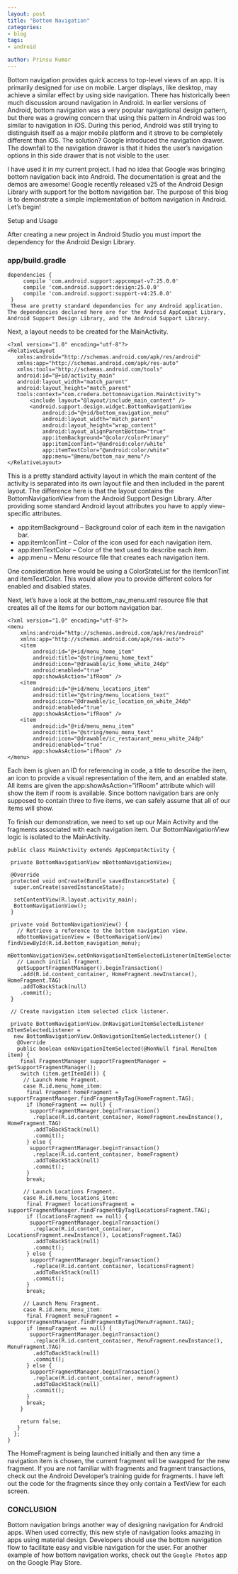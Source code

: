 ```yaml
---
layout: post
title: "Bottom Navigation"
categories:
- blog
tags:
- android

author: Prinsu Kumar
---
```


Bottom navigation provides quick access to top-level views of an app. It is primarily designed for use on mobile. Larger displays, like desktop, may achieve a similar effect by using side navigation. There has historically been much discussion around navigation in Android. In earlier versions of Android, bottom navigation was a very popular navigational design pattern, but there was a growing concern that using this pattern in Android was too similar to navigation in iOS. During this period, Android was still trying to distinguish itself as a major mobile platform and it strove to be completely different than iOS. The solution? Google introduced the navigation drawer. The downfall to the navigation drawer is that it hides the user’s navigation options in this side drawer that is not visible to the user.

I have used it in my current project. I had no idea that Google was bringing bottom navigation back into Android.
The documentation is great and the demos are awesome! Google recently released v25 of the Android Design Library with support for the bottom navigation bar. The purpose of this blog is to demonstrate a simple implementation of bottom navigation in Android. Let’s begin!

Setup and Usage

After creating a new project in Android Studio you must import the dependency for the Android Design Library.

### app/build.gradle

```
dependencies {
     compile 'com.android.support:appcompat-v7:25.0.0'
     compile 'com.android.support:design:25.0.0'
     compile 'com.android.support:support-v4:25.0.0'
 }
 These are pretty standard dependencies for any Android application. The dependencies declared here are for the Android AppCompat Library, Android Support Design Library, and the Android Support Library.

```
 Next, a layout needs to be created for the MainActivity.

 ```
 <?xml version="1.0" encoding="utf-8"?>
<RelativeLayout
    xmlns:android="http://schemas.android.com/apk/res/android"
    xmlns:app="http://schemas.android.com/apk/res-auto"
    xmlns:tools="http://schemas.android.com/tools"
    android:id="@+id/activity_main"
    android:layout_width="match_parent"
    android:layout_height="match_parent"
    tools:context="com.credera.bottomnavigation.MainActivity">
        <include layout="@layout/include_main_content" />
        <android.support.design.widget.BottomNavigationView
            android:id="@+id/bottom_navigation_menu"
            android:layout_width="match_parent"
            android:layout_height="wrap_content"
            android:layout_alignParentBottom="true"
            app:itemBackground="@color/colorPrimary"
            app:itemIconTint="@android:color/white"
            app:itemTextColor="@android:color/white"
            app:menu="@menu/bottom_nav_menu"/>
</RelativeLayout>

```

This is a pretty standard activity layout in which the main content of the activity is separated into its own layout file and then included in the parent layout. The difference here is that the layout contains the BottomNavigationView from the Android Support Design Library. After providing some standard Android layout attributes you have to apply view-specific attributes.

* app:itemBackground – Background color of each item in the navigation bar.
* app:itemIconTint   – Color of the icon used for each navigation item.
* app:itemTextColor  – Color of the text used to describe each item.
* app:menu           – Menu resource file that creates each navigation item.

One consideration here would be using a ColorStateList for the itemIconTint and itemTextColor. This would allow you to provide different colors for enabled and disabled states.

Next, let’s have a look at the bottom_nav_menu.xml resource file that creates all of the items for our bottom navigation bar.

```
<?xml version="1.0" encoding="utf-8"?>
<menu
    xmlns:android="http://schemas.android.com/apk/res/android"
    xmlns:app="http://schemas.android.com/apk/res-auto">
    <item
        android:id="@+id/menu_home_item"
        android:title="@string/menu_home_text"
        android:icon="@drawable/ic_home_white_24dp"
        android:enabled="true"
        app:showAsAction="ifRoom" />
    <item
        android:id="@+id/menu_locations_item"
        android:title="@string/menu_locations_text"
        android:icon="@drawable/ic_location_on_white_24dp"
        android:enabled="true"
        app:showAsAction="ifRoom" />
    <item
        android:id="@+id/menu_menu_item"
        android:title="@string/menu_menu_text"
        android:icon="@drawable/ic_restaurant_menu_white_24dp"
        android:enabled="true"
        app:showAsAction="ifRoom" />
</menu>
```

Each item is given an ID for referencing in code, a title to describe the item, an icon to provide a visual representation of the item, and an enabled state. All items are given the app:showAsAction=”ifRoom” attribute which will show the item if room is available. Since bottom navigation bars are only supposed to contain three to five items, we can safely assume that all of our items will show.

To finish our demonstration, we need to set up our Main Activity and the fragments associated with each navigation item. Our BottomNavigationView logic is isolated to the MainActivity.

```
public class MainActivity extends AppCompatActivity {

 private BottomNavigationView mBottomNavigationView;

 @Override
 protected void onCreate(Bundle savedInstanceState) {
  super.onCreate(savedInstanceState);

  setContentView(R.layout.activity_main);
  BottomNavigationView();
 }

 private void BottomNavigationView() {
   // Retrieve a reference to the bottom navigation view.
   mBottomNavigationView = (BottomNavigationView) findViewById(R.id.bottom_navigation_menu);
   mBottomNavigationView.setOnNavigationItemSelectedListener(mItemSelectedListener);
   // Launch initial fragment.
   getSupportFragmentManager().beginTransaction()
    .add(R.id.content_container, HomeFragment.newInstance(), HomeFragment.TAG)
    .addToBackStack(null)
    .commit();
 }

 // Create navigation item selected click listener.

 private BottomNavigationView.OnNavigationItemSelectedListener mItemSelectedListener =
  new BottomNavigationView.OnNavigationItemSelectedListener() {
   @Override
   public boolean onNavigationItemSelected(@NonNull final MenuItem item) {
    final FragmentManager supportFragmentManager = getSupportFragmentManager();
    switch (item.getItemId()) {
     // Launch Home Fragment.
     case R.id.menu_home_item:
      final Fragment homeFragment = supportFragmentManager.findFragmentByTag(HomeFragment.TAG);
      if (homeFragment == null) {
       supportFragmentManager.beginTransaction()
        .replace(R.id.content_container, HomeFragment.newInstance(), HomeFragment.TAG)
        .addToBackStack(null)
        .commit();
      } else {
       supportFragmentManager.beginTransaction()
        .replace(R.id.content_container, homeFragment)
        .addToBackStack(null)
        .commit();
      }
      break;

     // Launch Locations Fragment.
     case R.id.menu_locations_item:
      final Fragment locationsFragment = supportFragmentManager.findFragmentByTag(LocationsFragment.TAG);
      if (locationsFragment == null) {
       supportFragmentManager.beginTransaction()
        .replace(R.id.content_container, LocationsFragment.newInstance(), LocationsFragment.TAG)
        .addToBackStack(null)
        .commit();
      } else {
       supportFragmentManager.beginTransaction()
        .replace(R.id.content_container, locationsFragment)
        .addToBackStack(null)
        .commit();
      }
      break;

     // Launch Menu Fragment.    
     case R.id.menu_menu_item:
      final Fragment menuFragment = supportFragmentManager.findFragmentByTag(MenuFragment.TAG);
      if (menuFragment == null) {
       supportFragmentManager.beginTransaction()
        .replace(R.id.content_container, MenuFragment.newInstance(), MenuFragment.TAG)
        .addToBackStack(null)
        .commit();
      } else {
       supportFragmentManager.beginTransaction()
        .replace(R.id.content_container, menuFragment)
        .addToBackStack(null)
        .commit();
      }
      break;
    }

    return false;
   }
  };
}
```
The HomeFragment is being launched initially and then any time a navigation item is chosen, the current fragment will be swapped for the new fragment. If you are not familiar with fragments and fragment transactions, check out the Android Developer’s training guide for fragments. I have left out the code for the fragments since they only contain a TextView for each screen.

### CONCLUSION

Bottom navigation brings another way of designing navigation for Android apps. When used correctly, this new style of navigation looks amazing in apps using material design. Developers should use the bottom navigation flow to facilitate easy and visible navigation for the user. For another example of how bottom navigation works, check out the
`Google Photos` app on the Google Play Store.
